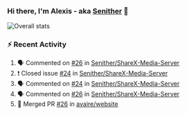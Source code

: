 ### Hi there, I'm Alexis - aka [Senither][website] 👋

![Overall stats](https://github-readme-stats.vercel.app/api?username=senither&theme=cobalt&show_icons=true&count_private=true)

### :zap: Recent Activity

<!--START_SECTION:activity-->
1. 🗣 Commented on [#26](https://github.com/Senither/ShareX-Media-Server/issues/26) in [Senither/ShareX-Media-Server](https://github.com/Senither/ShareX-Media-Server)
2. ❗️ Closed issue [#24](https://github.com/Senither/ShareX-Media-Server/issues/24) in [Senither/ShareX-Media-Server](https://github.com/Senither/ShareX-Media-Server)
3. 🗣 Commented on [#24](https://github.com/Senither/ShareX-Media-Server/issues/24) in [Senither/ShareX-Media-Server](https://github.com/Senither/ShareX-Media-Server)
4. 🗣 Commented on [#26](https://github.com/Senither/ShareX-Media-Server/issues/26) in [Senither/ShareX-Media-Server](https://github.com/Senither/ShareX-Media-Server)
5. 🎉 Merged PR [#26](https://github.com/avaire/website/pull/26) in [avaire/website](https://github.com/avaire/website)
<!--END_SECTION:activity-->

[website]: https://senither.com
